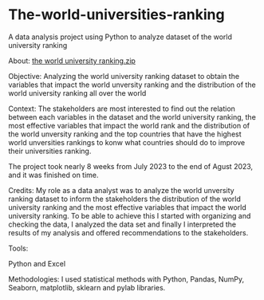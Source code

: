 # The-world-universities-ranking
A data analysis project using Python to analyze dataset of the world university ranking

About:
[the world university ranking.zip](https://github.com/daliaseyam/The-world-universities-ranking/files/12453684/the.world.university.ranking.zip)

Objective:
Analyzing the world university ranking dataset to obtain the variables that impact the world unversity ranking and the distribution of the world university ranking all over the world

Context:
The stakeholders are most interested to find out the relation between each variables in the dataset and the world university ranking, the most effective variables that impact the world rank and the distribution of the world unversity ranking and the top countries that have the highest world unversities rankings to konw what countries should do to improve their universities ranking.

The project took nearly 8 weeks from July 2023 to the end of Agust 2023, and it was finished on time.

Credits:
My role as a data analyst was to analyze the world unversity ranking dataset to inform the stakeholders the distribution of the world university ranking and the most effective variables that impact the world university ranking. To be able to achieve this I started with organizing and checking the data, I analyzed the data set and finally I interpreted the results of my analysis and offered recommendations to the stakeholders.

Tools:

Python and Excel

Methodologies:
I used statistical methods with Python, Pandas, NumPy, Seaborn, matplotlib, sklearn and pylab libraries.

